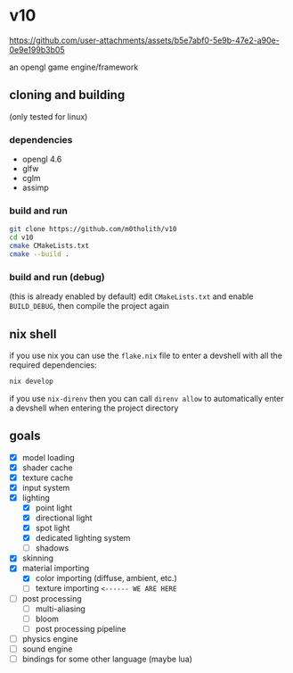 # v10

https://github.com/user-attachments/assets/b5e7abf0-5e9b-47e2-a90e-0e9e199b3b05

an opengl game engine/framework
## cloning and building
(only tested for linux)
### dependencies
- opengl 4.6
- glfw
- cglm
- assimp
### build and run
```bash
git clone https://github.com/m0tholith/v10
cd v10
cmake CMakeLists.txt
cmake --build .
```
### build and run (debug)
(this is already enabled by default)
edit `CMakeLists.txt` and enable `BUILD_DEBUG`, then compile the project again
## nix shell
if you use nix you can use the `flake.nix` file to enter a devshell with all the required dependencies:
```bash
nix develop
```
if you use `nix-direnv` then you can call `direnv allow` to automatically enter a devshell when entering the project directory
## goals
- [X] model loading
- [X] shader cache
- [X] texture cache
- [X] input system
- [X] lighting
    - [X] point light
    - [X] directional light
    - [X] spot light
    - [X] dedicated lighting system
    - [ ] shadows
- [X] skinning
- [X] material importing
    - [X] color importing (diffuse, ambient, etc.)
    - [ ] texture importing `<------ WE ARE HERE`
- [ ] post processing
    - [ ] multi-aliasing
    - [ ] bloom
    - [ ] post processing pipeline
- [ ] physics engine
- [ ] sound engine
- [ ] bindings for some other language (maybe lua)
